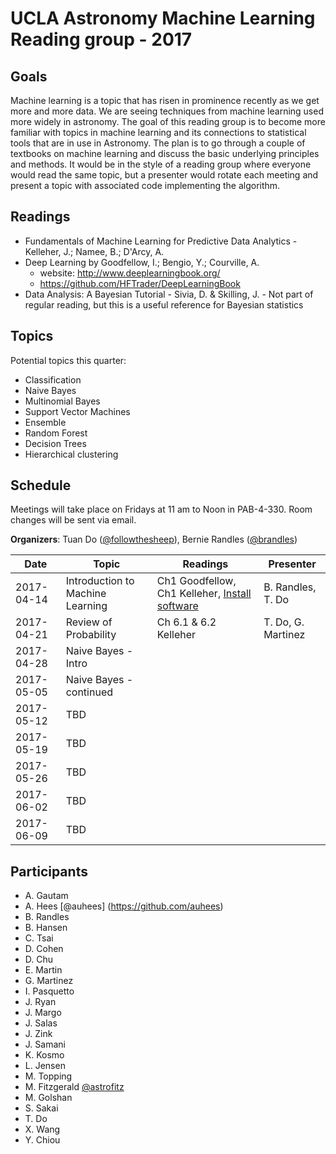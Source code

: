 # UCLA Astronomy Machine Learning Reading group - 2017

## Goals
Machine learning is a topic that has risen in prominence recently as we get more and more data. We are seeing techniques from machine learning used more widely in astronomy. The goal of this reading group is to become more familiar with topics in machine learning and its connections to statistical tools that are in use in Astronomy. The plan is to go through a couple of textbooks on machine learning and discuss the basic underlying principles and methods. It would be in the style of a reading group where everyone would read the same topic, but a presenter would rotate each meeting and present a topic with associated code implementing the algorithm.

## Readings
- Fundamentals of Machine Learning for Predictive Data Analytics - Kelleher, J.; Namee, B.; D'Arcy, A.
- Deep Learning by Goodfellow, I.; Bengio, Y.;  Courville, A.
  - website: http://www.deeplearningbook.org/
  - https://github.com/HFTrader/DeepLearningBook
- Data Analysis: A Bayesian Tutorial - Sivia, D. & Skilling, J. - Not part of regular reading, but this is a useful reference for Bayesian statistics

## Topics
Potential topics this quarter:
- Classification
- Naive Bayes
- Multinomial Bayes
- Support Vector Machines
- Ensemble
- Random Forest
- Decision Trees
- Hierarchical clustering

## Schedule
Meetings will take place on Fridays at 11 am to Noon in PAB-4-330. Room changes will be sent via email.

**Organizers**: Tuan Do ([@followthesheep](https://github.com/followthesheep)), Bernie Randles ([@brandles](https://github.com/brandles))

| Date | Topic | Readings | Presenter |
| --- | --- | --- | --- |
|2017-04-14| Introduction to Machine Learning | Ch1 Goodfellow, Ch1 Kelleher, [Install software](https://github.com/UCLAMLRG/Basics) | B. Randles, T. Do |
|2017-04-21| Review of Probability | Ch 6.1 & 6.2 Kelleher | T. Do, G. Martinez|
|2017-04-28| Naive Bayes - Intro |
|2017-05-05| Naive Bayes - continued |
|2017-05-12| TBD |
|2017-05-19| TBD |
|2017-05-26| TBD |
|2017-06-02| TBD |
|2017-06-09| TBD |

## Participants
- A.	Gautam
- A.	Hees [@auhees] (https://github.com/auhees)
- B.	Randles
- B.	Hansen
- C.	Tsai
- D.	Cohen
- D.	Chu
- E.	Martin
- G.	Martinez
- I.	Pasquetto
- J.	Ryan
- J.	Margo
- J.	Salas
- J. 	Zink
- J.	Samani
- K.	Kosmo
- L.	Jensen
- M.	Topping
- M.	Fitzgerald [@astrofitz](https://github.com/astrofitz)
- M.	Golshan
- S.	Sakai
- T.	Do
- X.	Wang
- Y.	Chiou
